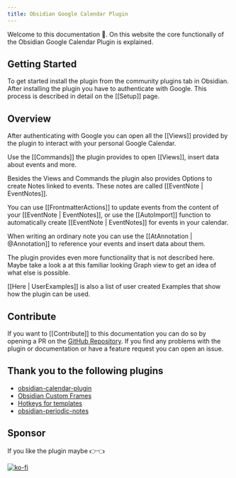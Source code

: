 ```yaml
---
title: Obsidian Google Calendar Plugin
---
```


Welcome to this documentation 👋.
On this website the core functionally of the Obsidian Google Calendar Plugin is explained.

## Getting Started

To get started install the plugin from the community plugins tab in Obsidian.
After installing the plugin you have to authenticate with Google.
This process is described in detail on the [[Setup]] page.

## Overview

After authenticating with Google you can open all the [[Views]] provided by the plugin to interact with your personal Google Calendar.

Use the [[Commands]] the plugin provides to open [[Views]], insert data about events and more.

Besides the Views and Commands the plugin also provides Options to create Notes linked to events.
These notes are called [[EventNote | EventNotes]].

You can use [[FrontmatterActions]] to update events from the content of your [[EventNote | EventNotes]], or use the [[AutoImport]] function to automatically create [[EventNote | EventNotes]] for events in your calendar.

When writing an ordinary note you can use the [[AtAnnotation | @Annotation]] to reference your events and insert data about them.

The plugin provides even more functionality that is not described here.
Maybe take a look a at this familiar looking Graph view to get an idea of what else is possible.

[[Here | UserExamples]] is also a list of user created Examples that show how the plugin can be used.

## Contribute

If you want to [[Contribute]] to this documentation you can do so by opening a PR on the [GitHub Repository](https://github.com/YukiGasai).
If you find any problems with the plugin or documentation or have a feature request you can open an issue.

## Thank you to the following plugins

- [obsidian-calendar-plugin](https://github.com/liamcain/obsidian-calendar-plugin)
- [Obsidian Custom Frames](https://github.com/Ellpeck/ObsidianCustomFrames)
- [Hotkeys for templates](https://github.com/Vinzent03/obsidian-hotkeys-for-templates)
- [obsidian-periodic-notes](https://github.com/liamcain/obsidian-periodic-notes)

## Sponsor

If you like the plugin maybe 👉👈

[![ko-fi](https://ko-fi.com/img/githubbutton_sm.svg)](https://ko-fi.com/Q5Q1G07N2)
